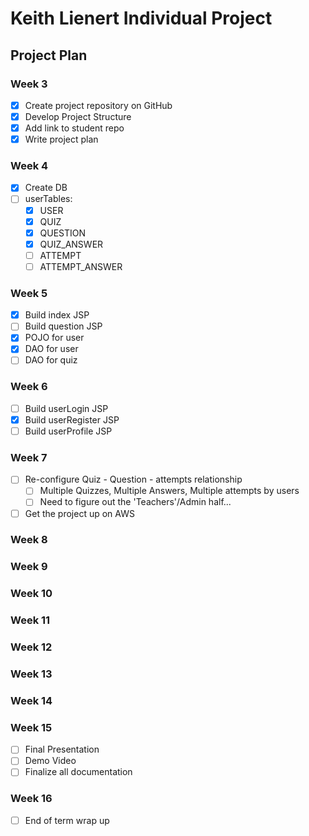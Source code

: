 # Keith Lienert Individual Project
## Project Plan

### Week 3
- [x] Create project repository on GitHub
- [x] Develop Project Structure
- [x] Add link to student repo
- [x] Write project plan

### Week 4
- [x] Create DB 
- [ ] userTables:
  - [x] USER
  - [x] QUIZ
  - [X] QUESTION
  - [X] QUIZ_ANSWER
  - [ ] ATTEMPT
  - [ ] ATTEMPT_ANSWER  
### Week 5
- [x] Build index JSP
- [ ] Build question JSP
- [x] POJO for user
- [x] DAO for user
- [ ] DAO for quiz
### Week 6
- [ ] Build userLogin JSP
- [x] Build userRegister JSP
- [ ] Build userProfile JSP 
### Week 7
- [ ] Re-configure Quiz - Question - attempts relationship
  - [ ] Multiple Quizzes, Multiple Answers, Multiple attempts by users
  - [ ] Need to figure out the 'Teachers'/Admin half...
- [ ] Get the project up on AWS
### Week 8
### Week 9
### Week 10
### Week 11
### Week 12
### Week 13
### Week 14
### Week 15
- [ ] Final Presentation
- [ ] Demo Video
- [ ] Finalize all documentation
### Week 16 
- [ ] End of term wrap up
